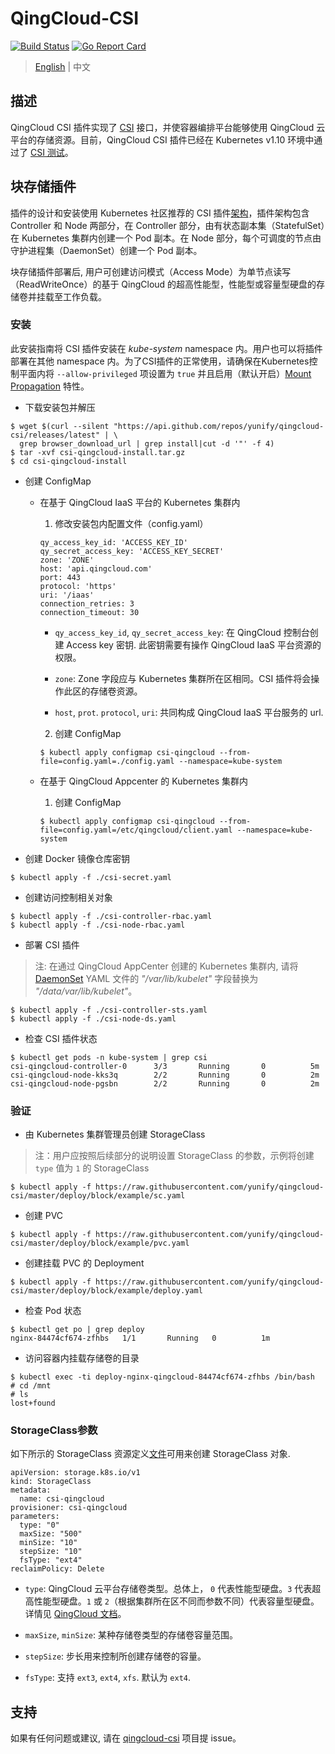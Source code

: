 # QingCloud-CSI

[![Build Status](https://travis-ci.org/yunify/qingcloud-csi.svg?branch=master)](https://travis-ci.org/yunify/qingcloud-csi)
[![Go Report Card](https://goreportcard.com/badge/github.com/yunify/qingcloud-csi)](https://goreportcard.com/report/github.com/yunify/qingcloud-csi)

> [English](README.md) | 中文
## 描述
QingCloud CSI 插件实现了 [CSI](https://github.com/container-storage-interface/) 接口，并使容器编排平台能够使用 QingCloud 云平台的存储资源。目前，QingCloud CSI 插件已经在 Kubernetes v1.10 环境中通过了 [CSI 测试](https://github.com/kubernetes-csi/csi-test)。

## 块存储插件

插件的设计和安装使用 Kubernetes 社区推荐的 CSI 插件[架构](https://github.com/kubernetes/community/blob/master/contributors/design-proposals/storage/container-storage-interface.md#recommended-mechanism-for-deploying-csi-drivers-on-kubernetes)，插件架构包含 Controller 和 Node 两部分，在 Controller 部分，由有状态副本集（StatefulSet）在 Kubernetes 集群内创建一个 Pod 副本。在 Node 部分，每个可调度的节点由守护进程集（DaemonSet）创建一个 Pod 副本。

块存储插件部署后, 用户可创建访问模式（Access Mode）为单节点读写（ReadWriteOnce）的基于 QingCloud 的超高性能型，性能型或容量型硬盘的存储卷并挂载至工作负载。

### 安装
此安装指南将 CSI 插件安装在 *kube-system* namespace 内。用户也可以将插件部署在其他 namespace 内。为了CSI插件的正常使用，请确保在Kubernetes控制平面内将 `--allow-privileged` 项设置为 `true` 并且启用（默认开启）[Mount Propagation](https://kubernetes.io/docs/concepts/storage/volumes/#mount-propagation) 特性。

- 下载安装包并解压
```
$ wget $(curl --silent "https://api.github.com/repos/yunify/qingcloud-csi/releases/latest" | \
  grep browser_download_url | grep install|cut -d '"' -f 4)
$ tar -xvf csi-qingcloud-install.tar.gz
$ cd csi-qingcloud-install
```

- 创建 ConfigMap
  * 在基于 QingCloud IaaS 平台的 Kubernetes 集群内
    1. 修改安装包内配置文件（config.yaml）
    ```
    qy_access_key_id: 'ACCESS_KEY_ID'
    qy_secret_access_key: 'ACCESS_KEY_SECRET'
    zone: 'ZONE'
    host: 'api.qingcloud.com'
    port: 443
    protocol: 'https'
    uri: '/iaas'
    connection_retries: 3
    connection_timeout: 30
    ```
    - `qy_access_key_id`, `qy_secret_access_key`: 在 QingCloud 控制台创建 Access key 密钥. 此密钥需要有操作 QingCloud IaaS 平台资源的权限。

    - `zone`: Zone 字段应与 Kubernetes 集群所在区相同。CSI 插件将会操作此区的存储卷资源。
    
    - `host`, `prot`. `protocol`, `uri`: 共同构成 QingCloud IaaS 平台服务的 url.

    2. 创建 ConfigMap
    ```
    $ kubectl apply configmap csi-qingcloud --from-file=config.yaml=./config.yaml --namespace=kube-system
    ```

  * 在基于 QingCloud Appcenter 的 Kubernetes 集群内

    1. 创建 ConfigMap
    ```
    $ kubectl apply configmap csi-qingcloud --from-file=config.yaml=/etc/qingcloud/client.yaml --namespace=kube-system
    ```

- 创建 Docker 镜像仓库密钥
```
$ kubectl apply -f ./csi-secret.yaml
```

- 创建访问控制相关对象
```
$ kubectl apply -f ./csi-controller-rbac.yaml
$ kubectl apply -f ./csi-node-rbac.yaml
```

- 部署 CSI 插件
> 注: 在通过 QingCloud AppCenter 创建的 Kubernetes 集群内, 请将 [DaemonSet](deploy/block/kubernetes/csi-node-ds.yaml) YAML 文件的 *"/var/lib/kubelet"* 字段替换为 *"/data/var/lib/kubelet"*。

```
$ kubectl apply -f ./csi-controller-sts.yaml
$ kubectl apply -f ./csi-node-ds.yaml
```

- 检查 CSI 插件状态
```
$ kubectl get pods -n kube-system | grep csi
csi-qingcloud-controller-0      3/3       Running       0          5m
csi-qingcloud-node-kks3q        2/2       Running       0          2m
csi-qingcloud-node-pgsbn        2/2       Running       0          2m
```

### 验证
- 由 Kubernetes 集群管理员创建 StorageClass
> 注：用户应按照后续部分的说明设置 StorageClass 的参数，示例将创建 `type` 值为 `1` 的 StorageClass 
```
$ kubectl apply -f https://raw.githubusercontent.com/yunify/qingcloud-csi/master/deploy/block/example/sc.yaml
```

- 创建 PVC
```
$ kubectl apply -f https://raw.githubusercontent.com/yunify/qingcloud-csi/master/deploy/block/example/pvc.yaml
```

- 创建挂载 PVC 的 Deployment
```
$ kubectl apply -f https://raw.githubusercontent.com/yunify/qingcloud-csi/master/deploy/block/example/deploy.yaml
```

- 检查 Pod 状态
```
$ kubectl get po | grep deploy
nginx-84474cf674-zfhbs   1/1       Running   0          1m
```

- 访问容器内挂载存储卷的目录
```
$ kubectl exec -ti deploy-nginx-qingcloud-84474cf674-zfhbs /bin/bash
# cd /mnt
# ls
lost+found
```

### StorageClass参数

如下所示的 StorageClass 资源定义[文件](deploy/block/example/sc.yaml)可用来创建 StorageClass 对象.
```
apiVersion: storage.k8s.io/v1
kind: StorageClass
metadata:
  name: csi-qingcloud
provisioner: csi-qingcloud
parameters:
  type: "0"
  maxSize: "500"
  minSize: "10"
  stepSize: "10"
  fsType: "ext4"
reclaimPolicy: Delete 
```

- `type`: QingCloud 云平台存储卷类型。总体上， `0` 代表性能型硬盘。`3` 代表超高性能型硬盘。`1` 或 `2`（根据集群所在区不同而参数不同）代表容量型硬盘。 详情见 [QingCloud 文档](https://docs.qingcloud.com/product/api/action/volume/create_volumes.html)。

- `maxSize`, `minSize`: 某种存储卷类型的存储卷容量范围。

- `stepSize`: 步长用来控制所创建存储卷的容量。

- `fsType`: 支持 `ext3`, `ext4`, `xfs`. 默认为 `ext4`.

## 支持
如果有任何问题或建议, 请在 [qingcloud-csi](https://github.com/yunify/qingcloud-csi/issues) 项目提 issue。
